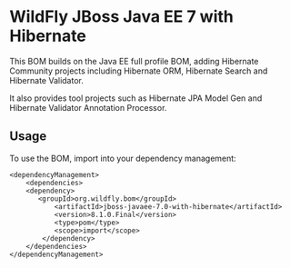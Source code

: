 WildFly JBoss Java EE 7 with Hibernate
==============================

This BOM builds on the Java EE full profile BOM, adding Hibernate Community projects including Hibernate ORM, Hibernate Search and Hibernate Validator.

It also provides tool projects such as Hibernate JPA Model Gen and Hibernate Validator Annotation Processor.

Usage
-----

To use the BOM, import into your dependency management:

    <dependencyManagement>
        <dependencies>
	    <dependency>
	       <groupId>org.wildfly.bom</groupId>
               <artifactId>jboss-javaee-7.0-with-hibernate</artifactId>
               <version>8.1.0.Final</version>
               <type>pom</type>
               <scope>import</scope>
            </dependency>
        </dependencies>
    </dependencyManagement> 

